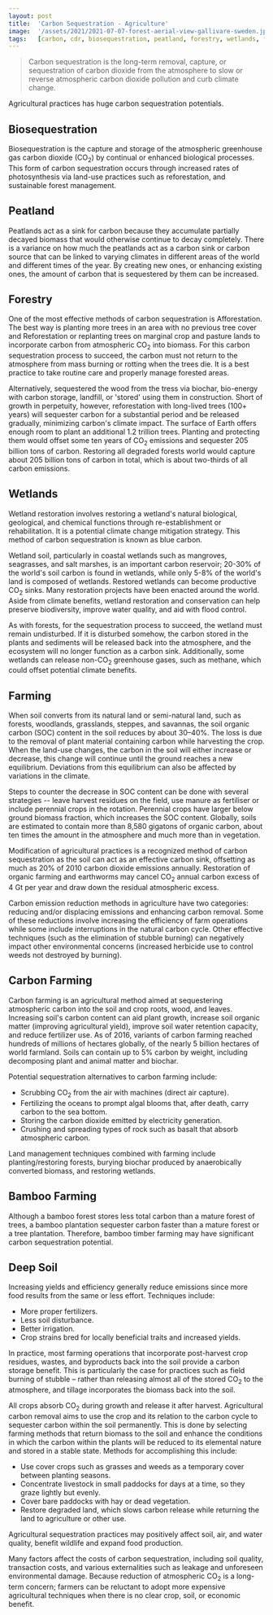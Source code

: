 ```yaml
---
layout: post
title:  'Carbon Sequestration - Agriculture'
image:  '/assets/2021/2021-07-07-forest-aerial-view-gallivare-sweden.jpg'
tags:   [carbon, cdr, biosequestration, peatland, forestry, wetlands, farming]
---
```


> Carbon sequestration is the long-term removal, capture, or sequestration of carbon dioxide from the atmosphere to slow or reverse atmospheric carbon dioxide pollution and curb climate change.

Agricultural practices has huge carbon sequestration potentials.

## Biosequestration

Biosequestration is the capture and storage of the atmospheric greenhouse gas carbon dioxide (CO<sub>2</sub>) by continual or enhanced biological processes. This form of carbon sequestration occurs through increased rates of photosynthesis via land-use practices such as reforestation, and sustainable forest management.

## Peatland

Peatlands act as a sink for carbon because they accumulate partially decayed biomass that would otherwise continue to decay completely. There is a variance on how much the peatlands act as a carbon sink or carbon source that can be linked to varying climates in different areas of the world and different times of the year. By creating new ones, or enhancing existing ones, the amount of carbon that is sequestered by them can be increased.

## Forestry

One of the most effective methods of carbon sequestration is Afforestation. The best way is planting more trees in an area with no previous tree cover and Reforestation or replanting trees on marginal crop and pasture lands to incorporate carbon from atmospheric CO<sub>2</sub> into biomass. For this carbon sequestration process to succeed, the carbon must not return to the atmosphere from mass burning or rotting when the trees die. It is a best practice to take routine care and properly manage forested areas.

Alternatively, sequestered the wood from the tress via biochar, bio-energy with carbon storage, landfill, or 'stored' using them in construction. Short of growth in perpetuity, however, reforestation with long-lived trees (100+ years) will sequester carbon for a substantial period and be released gradually, minimizing carbon's climate impact. The surface of Earth offers enough room to plant an additional 1.2 trillion trees. Planting and protecting them would offset some ten years of CO<sub>2</sub> emissions and sequester 205 billion tons of carbon. Restoring all degraded forests world would capture about 205 billion tons of carbon in total, which is about two-thirds of all carbon emissions.

## Wetlands

Wetland restoration involves restoring a wetland's natural biological, geological, and chemical functions through re-establishment or rehabilitation. It is a potential climate change mitigation strategy. This method of carbon sequestration is known as blue carbon.

Wetland soil, particularly in coastal wetlands such as mangroves, seagrasses, and salt marshes, is an important carbon reservoir; 20-30% of the world's soil carbon is found in wetlands, while only 5-8% of the world's land is composed of wetlands. Restored wetlands can become productive CO<sub>2</sub> sinks. Many restoration projects have been enacted around the world. Aside from climate benefits, wetland restoration and conservation can help preserve biodiversity, improve water quality, and aid with flood control.

As with forests, for the sequestration process to succeed, the wetland must remain undisturbed. If it is disturbed somehow, the carbon stored in the plants and sediments will be released back into the atmosphere, and the ecosystem will no longer function as a carbon sink. Additionally, some wetlands can release non-CO<sub>2</sub> greenhouse gases, such as methane, which could offset potential climate benefits.

## Farming

When soil converts from its natural land or semi-natural land, such as forests, woodlands, grasslands, steppes, and savannas, the soil organic carbon (SOC) content in the soil reduces by about 30–40%. The loss is due to the removal of plant material containing carbon while harvesting the crop. When the land-use changes, the carbon in the soil will either increase or decrease, this change will continue until the ground reaches a new equilibrium. Deviations from this equilibrium can also be affected by variations in the climate.

Steps to counter the decrease in SOC content can be done with several strategies -- leave harvest residues on the field, use manure as fertiliser or include perennial crops in the rotation. Perennial crops have larger below ground biomass fraction, which increases the SOC content. Globally, soils are estimated to contain more than 8,580 gigatons of organic carbon, about ten times the amount in the atmosphere and much more than in vegetation.

Modification of agricultural practices is a recognized method of carbon sequestration as the soil can act as an effective carbon sink, offsetting as much as 20% of 2010 carbon dioxide emissions annually. Restoration of organic farming and earthworms may cancel CO<sub>2</sub> annual carbon excess of 4 Gt per year and draw down the residual atmospheric excess.

Carbon emission reduction methods in agriculture have two categories: reducing and/or displacing emissions and enhancing carbon removal. Some of these reductions involve increasing the efficiency of farm operations while some include interruptions in the natural carbon cycle. Other effective techniques (such as the elimination of stubble burning) can negatively impact other environmental concerns (increased herbicide use to control weeds not destroyed by burning).

## Carbon Farming

Carbon farming is an agricultural method aimed at sequestering atmospheric carbon into the soil and crop roots, wood, and leaves. Increasing soil's carbon content can aid plant growth, increase soil organic matter (improving agricultural yield), improve soil water retention capacity, and reduce fertilizer use. As of 2016, variants of carbon farming reached hundreds of millions of hectares globally, of the nearly 5 billion hectares of world farmland. Soils can contain up to 5% carbon by weight, including decomposing plant and animal matter and biochar.

Potential sequestration alternatives to carbon farming include:

- Scrubbing CO<sub>2</sub> from the air with machines (direct air capture).
- Fertilizing the oceans to prompt algal blooms that, after death, carry carbon to the sea bottom.
- Storing the carbon dioxide emitted by electricity generation.
- Crushing and spreading types of rock such as basalt that absorb atmospheric carbon.

Land management techniques combined with farming include planting/restoring forests, burying biochar produced by anaerobically converted biomass, and restoring wetlands.

## Bamboo Farming

Although a bamboo forest stores less total carbon than a mature forest of trees, a bamboo plantation sequester carbon faster than a mature forest or a tree plantation. Therefore, bamboo timber farming may have significant carbon sequestration potential.

## Deep Soil

Increasing yields and efficiency generally reduce emissions since more food results from the same or less effort. Techniques include:

- More proper fertilizers.
- Less soil disturbance.
- Better irrigation.
- Crop strains bred for locally beneficial traits and increased yields.

In practice, most farming operations that incorporate post-harvest crop residues, wastes, and byproducts back into the soil provide a carbon storage benefit. This is particularly the case for practices such as field burning of stubble – rather than releasing almost all of the stored CO<sub>2</sub> to the atmosphere, and tillage incorporates the biomass back into the soil.

All crops absorb CO<sub>2</sub> during growth and release it after harvest. Agricultural carbon removal aims to use the crop and its relation to the carbon cycle to sequester carbon within the soil permanently. This is done by selecting farming methods that return biomass to the soil and enhance the conditions in which the carbon within the plants will be reduced to its elemental nature and stored in a stable state. Methods for accomplishing this include:

- Use cover crops such as grasses and weeds as a temporary cover between planting seasons.
- Concentrate livestock in small paddocks for days at a time, so they graze lightly but evenly.
- Cover bare paddocks with hay or dead vegetation.
- Restore degraded land, which slows carbon release while returning the land to agriculture or other use.

Agricultural sequestration practices may positively affect soil, air, and water quality, benefit wildlife and expand food production.

Many factors affect the costs of carbon sequestration, including soil quality, transaction costs, and various externalities such as leakage and unforeseen environmental damage. Because reduction of atmospheric CO<sub>2</sub> is a long-term concern; farmers can be reluctant to adopt more expensive agricultural techniques when there is no clear crop, soil, or economic benefit.
